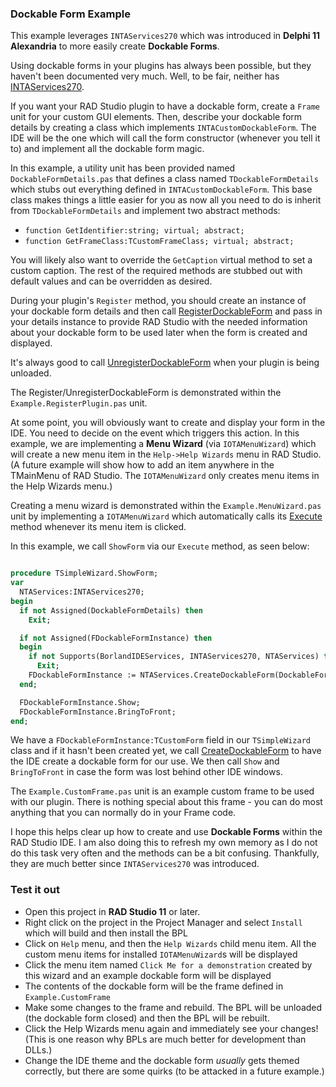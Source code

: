 ### Dockable Form Example

This example leverages `INTAServices270` which was introduced in **<span style="color:ide_violet">Delphi 11 Alexandria</span>**
to more easily create **<span style="color:ide_orange">Dockable Forms</span>**.

Using dockable forms in your plugins has always been possible, but they haven't been documented very much.  Well, to be fair,
neither has [INTAServices270](https://docwiki.embarcadero.com/Libraries/en/ToolsAPI.INTAServices270).

If you want your RAD Studio plugin to have a dockable form, create a `Frame` unit for your custom GUI elements.
Then, describe your dockable form details by creating a class which implements `INTACustomDockableForm`.  The IDE will be the one
which will call the form constructor (whenever you tell it to) and implement all the dockable form magic.

In this example, a utility unit has been provided named `DockableFormDetails.pas` that defines a class named `TDockableFormDetails` which stubs
out everything defined in `INTACustomDockableForm`.  This base class makes things a little easier for you as now all you need to do is
inherit from `TDockableFormDetails` and implement two abstract methods:
  - `function GetIdentifier:string; virtual; abstract;`
  - `function GetFrameClass:TCustomFrameClass; virtual; abstract;`

You will likely also want to override the `GetCaption` virtual method to set a custom caption.  The rest of the required methods
are stubbed out with default values and can be overridden as desired.

During your plugin's `Register` method, you should create an instance of your dockable form details and then call
[RegisterDockableForm](https://docwiki.embarcadero.com/Libraries/en/ToolsAPI.INTAServices270.RegisterDockableForm)
and pass in your details instance to provide RAD Studio with the needed information about your dockable form to be used
later when the form is created and displayed.

It's always good to call [UnregisterDockableForm](https://docwiki.embarcadero.com/Libraries/Athens/en/ToolsAPI.INTAServices270.UnregisterDockableForm)
when your plugin is being unloaded.

The Register/UnregisterDockableForm is demonstrated within the `Example.RegisterPlugin.pas` unit.

At some point, you will obviously want to create and display your form in the IDE.  You need to decide on the event which triggers this action.
In this example, we are implementing a **<span style="color:ide_orange">Menu Wizard</span>** (via `IOTAMenuWizard`) which will create a new
menu item in the `Help->Help Wizards` menu in RAD Studio.  (A future example will show how to add an item anywhere in the TMainMenu of RAD Studio.
The `IOTAMenuWizard` only creates menu items in the Help Wizards menu.)

Creating a menu wizard is demonstrated within the `Example.MenuWizard.pas` unit by implementing a `IOTAMenuWizard` which automatically calls its
[Execute](https://docwiki.embarcadero.com/Libraries/en/ToolsAPI.IOTAWizard.Execute) method whenever its menu item is clicked.

In this example, we call `ShowForm` via our `Execute` method, as seen below:

```Pascal

procedure TSimpleWizard.ShowForm;
var
  NTAServices:INTAServices270;
begin
  if not Assigned(DockableFormDetails) then
    Exit;

  if not Assigned(FDockableFormInstance) then
  begin
    if not Supports(BorlandIDEServices, INTAServices270, NTAServices) then
      Exit;
    FDockableFormInstance := NTAServices.CreateDockableForm(DockableFormDetails);
  end;

  FDockableFormInstance.Show;
  FDockableFormInstance.BringToFront;
end;

````

We have a `FDockableFormInstance:TCustomForm` field in our `TSimpleWizard` class and if it hasn't been created yet,
we call [CreateDockableForm](https://docwiki.embarcadero.com/Libraries/en/ToolsAPI.INTAServices270.CreateDockableForm)
to have the IDE create a dockable form for our use.  We then call `Show` and `BringToFront` in case the form was lost behind other
IDE windows.


The `Example.CustomFrame.pas` unit is an example custom frame to be used with our plugin.  There is nothing special about this frame - you can do most anything
that you can normally do in your Frame code.

I hope this helps clear up how to create and use **<span style="color:ide_orange">Dockable Forms</span>** within the RAD Studio IDE.  I am also doing this
to refresh my own memory as I do not do this task very often and the methods can be a bit confusing.  Thankfully, they are much better
since `INTAServices270` was introduced.


### Test it out
- Open this project in **<span style="color:ide_violet">RAD Studio 11</span>** or later.
- Right click on the project in the Project Manager and select `Install` which will build and then install the BPL
- Click on `Help` menu, and then the `Help Wizards` child menu item.  All the custom menu items for installed `IOTAMenuWizard`s will be displayed
- Click the menu item named `Click Me for a demonstration` created by this wizard and an example dockable form will be displayed
- The contents of the dockable form will be the frame defined in `Example.CustomFrame`
- Make some changes to the frame and rebuild.  The BPL will be unloaded (the dockable form closed) and then the BPL will be rebuilt.
- Click the Help Wizards menu again and immediately see your changes!  (This is one reason why BPLs are much better for development than DLLs.)
- Change the IDE theme and the dockable form *usually* gets themed correctly, but there are some quirks (to be attacked in a future example.)


